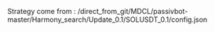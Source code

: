 Strategy come from : /direct_from_git/MDCL/passivbot-master/Harmony_search/Update_0.1/SOLUSDT_0.1/config.json
